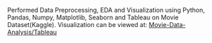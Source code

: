 Performed Data Preprocessing, EDA and Visualization using Python, Pandas, Numpy, Matplotlib, Seaborn and Tableau on Movie Dataset(Kaggle).
Visualization can be viewed at: [Movie-Data-Analysis/Tableau](https://public.tableau.com/views/MovieDataAnalysis_17391205147960/MovieDataAnalysis?:language=en-US&publish=yes&:sid=&:redirect=auth&:display_count=n&:origin=viz_share_link)
